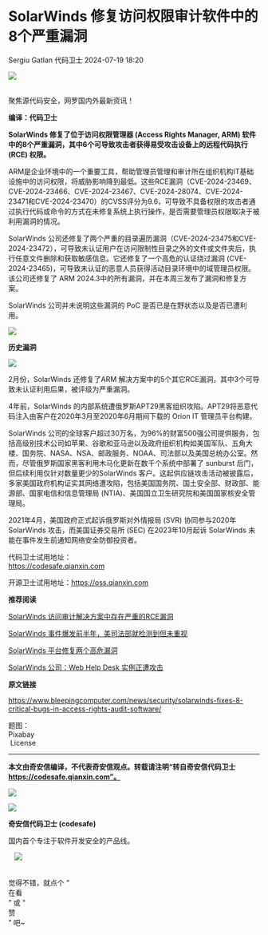#  SolarWinds 修复访问权限审计软件中的8个严重漏洞   
Sergiu Gatlan  代码卫士   2024-07-19 18:20  
  
![](https://mmbiz.qpic.cn/mmbiz_gif/Az5ZsrEic9ot90z9etZLlU7OTaPOdibteeibJMMmbwc29aJlDOmUicibIRoLdcuEQjtHQ2qjVtZBt0M5eVbYoQzlHiaw/640?wx_fmt=gif "")  
  
   
聚焦源代码安全，网罗国内外最新资讯！  
  
**编译：代码卫士**  
  
**SolarWinds 修复了位于访问权限管理器 (Access Rights Manager, ARM) 软件中的8个严重漏洞，其中6个可导致攻击者获得易受攻击设备上的远程代码执行 (RCE) 权限。**  
  
  
  
ARM是企业环境中的一个重要工具，帮助管理员管理和审计所在组织机构IT基础设施中的访问权限，将威胁影响降到最低。这些RCE漏洞（CVE-2024-23469、CVE-2024-23466、CVE-2024-23467、CVE-2024-28074、CVE-2024-23471和CVE-2024-23470）的CVSS评分为9.6，可导致不具备权限的攻击者通过执行代码或命令的方式在未修复系统上执行操作，是否需要管理员权限取决于被利用漏洞的情况。  
  
SolarWinds 公司还修复了两个严重的目录遍历漏洞（CVE-2024-23475和CVE-2024-23472），可导致未认证用户在访问限制性目录之外的文件或文件夹后，执行任意文件删除和获取敏感信息。它还修复了一个高危的认证绕过漏洞 (CVE-2024-23465)，可导致未认证的恶意人员获得活动目录环境中的域管理员权限。该公司还修复了 ARM 2024.3中的所有漏洞，并在本周三发布了漏洞和修复方案。  
  
SolarWinds 公司并未说明这些漏洞的 PoC 是否已是在野状态以及是否已遭利用。  
  
  
![](https://mmbiz.qpic.cn/mmbiz_gif/oBANLWYScMSBCsNOVb5OACT0e8ico896EyuQsa8YqDRg8emb2CD7CwcVUjBsa8TXRmxbId3d974QZjgDxuLAkzQ/640?wx_fmt=gif&from=appmsg "")  
  
**历史漏洞**  
  
![](https://mmbiz.qpic.cn/mmbiz_gif/oBANLWYScMSBCsNOVb5OACT0e8ico896ED1o1iaia0PAFfQRzttKKq439PBc7k320sQRLgBbiaQT3sWLrOqicPPj1aQ/640?wx_fmt=gif&from=appmsg "")  
  
  
  
2月份，SolarWinds 还修复了ARM 解决方案中的5个其它RCE漏洞，其中3个可导致未认证利用后果，被评级为严重漏洞。  
  
4年前，SolarWinds 的内部系统遭俄罗斯APT29黑客组织攻陷。APT29将恶意代码注入由客户在2020年3月至2020年6月期间下载的 Orion IT 管理员平台构建。  
  
SolarWinds 公司的全球客户超过30万名，为96%的财富500强公司提供服务，包括高级别技术公司如苹果、谷歌和亚马逊以及政府组织机构如美国军队、五角大楼、国务院、NASA、NSA、邮政服务、NOAA、司法部以及美国总统办公室。然而，尽管俄罗斯国家黑客利用木马化更新在数千个系统中部署了 sunburst 后门，但后续利用仅针对数量更少的SolarWinds 客户。这起供应链攻击活动被披露后，多家美国政府机构证实其网络遭攻陷，包括美国国务院、国土安全部、财政部、能源部、国家电信和信息管理局 (NTIA)、美国国立卫生研究院和美国国家核安全管理局。  
  
2021年4月，美国政府正式起诉俄罗斯对外情报局 (SVR) 协同参与2020年SolarWinds 攻击，而美国证券交易所 (SEC) 在2023年10月起诉 SolarWinds 未能在事件发生前通知网络安全防御投资者。  
  
  
代码卫士试用地址：  
https://codesafe.qianxin.com  
  
开源卫士试用地址：https://oss.qianxin.com  
  
  
  
  
  
  
  
  
  
  
  
**推荐阅读**  
  
[SolarWinds 访问审计解决方案中存在严重的RCE漏洞](http://mp.weixin.qq.com/s?__biz=MzI2NTg4OTc5Nw==&mid=2247517960&idx=2&sn=859ca4a50e7e9df4867d1973b7bba390&chksm=ea94b662dde33f74e25d02181f9fc202ee23b91008de4d26acf0d79bd3e0385d608d23bb1245&scene=21#wechat_redirect)  
  
  
[SolarWinds 事件爆发前半年，美司法部就检测到但未重视](http://mp.weixin.qq.com/s?__biz=MzI2NTg4OTc5Nw==&mid=2247516392&idx=1&sn=03805ab2d377a6823689c8e9df44946b&chksm=ea94b182dde33894b955bb4519df38c455bcbfff727ec9d3034f4272590e649e51f90426748a&scene=21#wechat_redirect)  
  
  
[SolarWinds 平台修复两个高危漏洞](http://mp.weixin.qq.com/s?__biz=MzI2NTg4OTc5Nw==&mid=2247516335&idx=2&sn=7714c02477242110c20958d13327c558&chksm=ea94b1c5dde338d3aea7cd488e25f4d59825e633deebe43bb64963f20d6336a81cf4016641f1&scene=21#wechat_redirect)  
  
  
[SolarWinds 公司：Web Help Desk 实例正遭攻击](http://mp.weixin.qq.com/s?__biz=MzI2NTg4OTc5Nw==&mid=2247510991&idx=4&sn=90944cad89a7c454178edd41a21c5652&chksm=ea949aa5dde313b3d6c2c7960809d44226a88ed78a7ae795f0ffd4835a5357e4d93d64e6012c&scene=21#wechat_redirect)  
  
  
  
  
**原文链接**  
  
  
  
https://www.bleepingcomputer.com/news/security/solarwinds-fixes-8-critical-bugs-in-access-rights-audit-software/  
  
  
题图：  
Pixabay  
 License  
  
****  
**本文由奇安信编译，不代表奇安信观点。转载请注明“转自奇安信代码卫士 https://codesafe.qianxin.com”。**  
  
  
  
  
![](https://mmbiz.qpic.cn/mmbiz_jpg/oBANLWYScMSf7nNLWrJL6dkJp7RB8Kl4zxU9ibnQjuvo4VoZ5ic9Q91K3WshWzqEybcroVEOQpgYfx1uYgwJhlFQ/640?wx_fmt=jpeg "")  
  
![](https://mmbiz.qpic.cn/mmbiz_jpg/oBANLWYScMSN5sfviaCuvYQccJZlrr64sRlvcbdWjDic9mPQ8mBBFDCKP6VibiaNE1kDVuoIOiaIVRoTjSsSftGC8gw/640?wx_fmt=jpeg "")  
  
**奇安信代码卫士 (codesafe)**  
  
国内首个专注于软件开发安全的产品线。  
  
   ![](https://mmbiz.qpic.cn/mmbiz_gif/oBANLWYScMQ5iciaeKS21icDIWSVd0M9zEhicFK0rbCJOrgpc09iaH6nvqvsIdckDfxH2K4tu9CvPJgSf7XhGHJwVyQ/640?wx_fmt=gif "")  
  
   
觉得不错，就点个 “  
在看  
” 或 "  
赞  
” 吧~  
  
